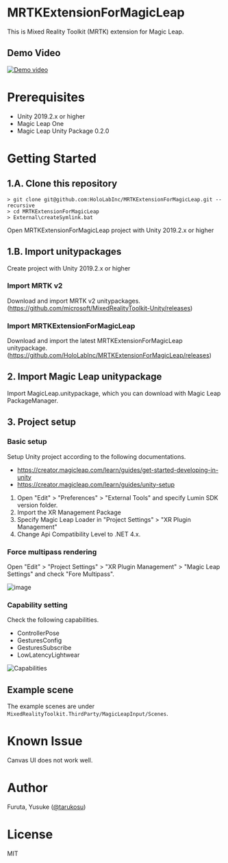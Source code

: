 # MRTKExtensionForMagicLeap
This is Mixed Reality Toolkit (MRTK) extension for Magic Leap.

## Demo Video
[![Demo video](http://img.youtube.com/vi/io1a-ShNIDY/0.jpg)](http://www.youtube.com/watch?v=io1a-ShNIDY)

# Prerequisites
- Unity 2019.2.x or higher
- Magic Leap One
- Magic Leap Unity Package 0.2.0

# Getting Started

## 1.A. Clone this repository
```
> git clone git@github.com:HoloLabInc/MRTKExtensionForMagicLeap.git --recursive
> cd MRTKExtensionForMagicLeap
> External\createSymlink.bat
```

Open MRTKExtensionForMagicLeap project with Unity 2019.2.x or higher

## 1.B. Import unitypackages
Create project with Unity 2019.2.x or higher

### Import MRTK v2
Download and import MRTK v2 unitypackages.  
(https://github.com/microsoft/MixedRealityToolkit-Unity/releases)

### Import MRTKExtensionForMagicLeap
Download and import the latest MRTKExtensionForMagicLeap unitypackage.  
(https://github.com/HoloLabInc/MRTKExtensionForMagicLeap/releases)

## 2. Import Magic Leap unitypackage
Import MagicLeap.unitypackage, which you can download with Magic Leap PackageManager.

## 3. Project setup
### Basic setup
Setup Unity project according to the following documentations.

- https://creator.magicleap.com/learn/guides/get-started-developing-in-unity
- https://creator.magicleap.com/learn/guides/unity-setup

1. Open "Edit" > "Preferences" > "External Tools" and specify Lumin SDK version folder.
1. Import the XR Management Package
1. Specify Magic Leap Loader in "Project Settings" > "XR Plugin Management"
1. Change Api Compatibility Level to .NET 4.x.


### Force multipass rendering
Open "Edit" > "Project Settings" > "XR Plugin Management" > "Magic Leap Settings" and check "Fore Multipass".

![image](https://user-images.githubusercontent.com/4415085/69318279-31daee00-0c80-11ea-8566-7611a6d371c5.png)


### Capability setting
Check the following capabilities.
- ControllerPose
- GesturesConfig
- GesturesSubscribe
- LowLatencyLightwear

![Capabilities](https://user-images.githubusercontent.com/4415085/69318178-f0e2d980-0c7f-11ea-9631-deafcf0d7792.png)

## Example scene
The example scenes are under `MixedRealityToolkit.ThirdParty/MagicLeapInput/Scenes`.

# Known Issue
Canvas UI does not work well.

# Author
Furuta, Yusuke ([@tarukosu](https://twitter.com/tarukosu))

# License
MIT
